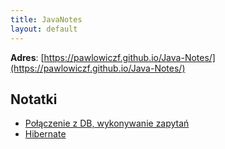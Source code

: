 ```yaml
---
title: JavaNotes
layout: default
---
```


**Adres**: [https://pawlowiczf.github.io/Java-Notes/](https://pawlowiczf.github.io/Java-Notes/)  

## Notatki

- [Połączenie z DB, wykonywanie zapytań](basic-database.md)
- [Hibernate](hibernate.md)
